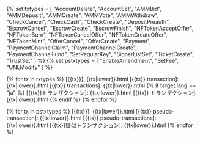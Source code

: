 {% set txtypes = [
    "AccountDelete",
    "AccountSet",
    "AMMBid",
    "AMMDeposit",
    "AMMCreate",
    "AMMVote",
    "AMMWithdraw",
    "CheckCancel",
    "CheckCash",
    "CheckCreate",
    "DepositPreauth",
    "EscrowCancel",
    "EscrowCreate",
    "EscrowFinish",
    "NFTokenAcceptOffer",
    "NFTokenBurn",
    "NFTokenCancelOffer",
    "NFTokenCreateOffer",
    "NFTokenMint",
    "OfferCancel",
    "OfferCreate",
    "Payment",
    "PaymentChannelClaim",
    "PaymentChannelCreate",
    "PaymentChannelFund",
    "SetRegularKey",
    "SignerListSet",
    "TicketCreate",
    "TrustSet"
] %}
{% set pstxtypes = [
  "EnableAmendment",
  "SetFee",
  "UNLModify"
] %}


{% for tx in txtypes %}
[{{tx}}]: {{tx|lower}}.html
[{{tx}} transaction]: {{tx|lower}}.html
[{{tx}} transactions]: {{tx|lower}}.html
{% if target.lang == "ja" %}
[{{tx}}トランザクション]: {{tx|lower}}.html
[{{tx}} トランザクション]: {{tx|lower}}.html
{% endif %}
{% endfor %}

{% for tx in pstxtypes %}
[{{tx}}]: {{tx|lower}}.html
[{{tx}} pseudo-transaction]: {{tx|lower}}.html
[{{tx}} pseudo-transactions]: {{tx|lower}}.html
[{{tx}}疑似トランザクション]: {{tx|lower}}.html
{% endfor %}

